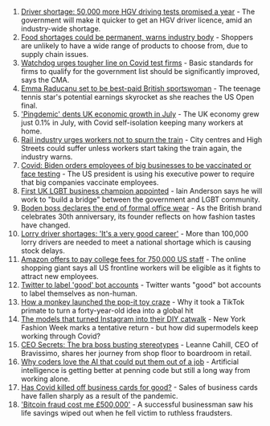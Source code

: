1. [Driver shortage: 50,000 more HGV driving tests promised a year](https://www.bbc.co.uk/news/business-58521779?at_medium=RSS&at_campaign=KARANGA) - The government will make it quicker to get an HGV driver licence, amid an industry-wide shortage.
2. [Food shortages could be permanent, warns industry body](https://www.bbc.co.uk/news/business-58519997?at_medium=RSS&at_campaign=KARANGA) - Shoppers are unlikely to have a wide range of products to choose from, due to supply chain issues.
3. [Watchdog urges tougher line on Covid test firms](https://www.bbc.co.uk/news/business-58514414?at_medium=RSS&at_campaign=KARANGA) - Basic standards for firms to qualify for the government list should be significantly improved, says the CMA.
4. [Emma Raducanu set to be best-paid British sportswoman](https://www.bbc.co.uk/news/business-58508806?at_medium=RSS&at_campaign=KARANGA) - The teenage tennis star's potential earnings skyrocket as she reaches the US Open final.
5. ['Pingdemic' dents UK economic growth in July](https://www.bbc.co.uk/news/business-58502593?at_medium=RSS&at_campaign=KARANGA) - The UK economy grew just 0.1% in July, with Covid self-isolation keeping many workers at home.
6. [Rail industry urges workers not to spurn the train](https://www.bbc.co.uk/news/business-58502589?at_medium=RSS&at_campaign=KARANGA) - City centres and High Streets could suffer unless workers start taking the train again, the industry warns.
7. [Covid: Biden orders employees of big businesses to be vaccinated or face testing](https://www.bbc.co.uk/news/world-us-canada-58508547?at_medium=RSS&at_campaign=KARANGA) - The US president is using his executive power to require that big companies vaccinate employees.
8. [First UK LGBT business champion appointed](https://www.bbc.co.uk/news/business-58503264?at_medium=RSS&at_campaign=KARANGA) - Iain Anderson says he will work to "build a bridge" between the government and LGBT community.
9. [Boden boss declares the end of formal office wear](https://www.bbc.co.uk/news/business-58488426?at_medium=RSS&at_campaign=KARANGA) - As the British brand celebrates 30th anniversary, its founder reflects on how fashion tastes have changed.
10. [Lorry driver shortages: 'It's a very good career'](https://www.bbc.co.uk/news/uk-england-suffolk-58503618?at_medium=RSS&at_campaign=KARANGA) - More than 100,000 lorry drivers are needed to meet a national shortage which is causing stock delays.
11. [Amazon offers to pay college fees for 750,000 US staff](https://www.bbc.co.uk/news/business-58509932?at_medium=RSS&at_campaign=KARANGA) - The online shopping giant says all US frontline workers will be eligible as it fights to attract new employees.
12. [Twitter to label 'good' bot accounts](https://www.bbc.co.uk/news/technology-58510594?at_medium=RSS&at_campaign=KARANGA) - Twitter wants "good" bot accounts to label themselves as non-human.
13. [How a monkey launched the pop-it toy craze](https://www.bbc.co.uk/news/business-58408570?at_medium=RSS&at_campaign=KARANGA) - Why it took a TikTok primate to turn a forty-year-old idea into a global hit
14. [The models that turned Instagram into their DIY catwalk](https://www.bbc.co.uk/news/business-58474185?at_medium=RSS&at_campaign=KARANGA) - New York Fashion Week marks a tentative return - but how did supermodels keep working through Covid?
15. [CEO Secrets: The bra boss busting stereotypes](https://www.bbc.co.uk/news/business-58423705?at_medium=RSS&at_campaign=KARANGA) - Leanne Cahill, CEO of Bravissimo, shares her journey from shop floor to boardroom in retail.
16. [Why coders love the AI that could put them out of a job](https://www.bbc.co.uk/news/business-57914432?at_medium=RSS&at_campaign=KARANGA) - Artificial intelligence is getting better at penning code but still a long way from working alone.
17. [Has Covid killed off business cards for good?](https://www.bbc.co.uk/news/business-58419842?at_medium=RSS&at_campaign=KARANGA) - Sales of business cards have fallen sharply as a result of the pandemic.
18. ['Bitcoin fraud cost me £500,000'](https://www.bbc.co.uk/news/business-58424832?at_medium=RSS&at_campaign=KARANGA) - A successful businessman saw his life savings wiped out when he fell victim to ruthless fraudsters.
